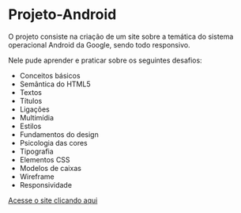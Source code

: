 # Projeto-Android
O projeto consiste na criação de um site sobre a temática do sistema operacional Android da Google, sendo todo responsivo.

Nele pude aprender e praticar sobre os seguintes desafios:

- Conceitos básicos
- Semântica do HTML5
- Textos
- Títulos
- Ligações
- Multimídia
- Estilos
- Fundamentos do design
- Psicologia das cores
- Tipografia
- Elementos CSS
- Modelos de caixas
- Wireframe
- Responsividade


[Acesse o site clicando aqui](https://fabiolenon.github.io/Projeto-Android/)

